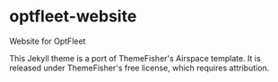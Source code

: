 # optfleet-website

Website for OptFleet

This Jekyll theme is a port of ThemeFisher's Airspace template. It is released under ThemeFisher's free license, which requires attribution.
